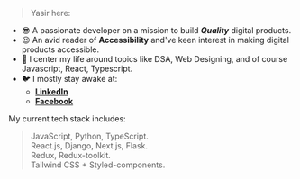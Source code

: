 > Yasir here:

- 😎 A passionate developer on a mission to build ***Quality*** digital products.
- 😉 An avid reader of **Accessibility** and've keen interest in making digital products accessible.
- 🍃 I center my life around topics like DSA, Web Designing, and of course Javascript, React, Typescript.
- 🐦 I mostly stay awake at:
  - <b>[LinkedIn](https://www.linkedin.com/in/khanzada22/)</b>
  - <b>[Facebook](https://www.facebook.com/YasirKhanzada22/) </b>

My current tech stack includes:

> JavaScript, Python, TypeScript. <br>
> React.js, Django, Next.js, Flask. <br>
> Redux, Redux-toolkit. <br>
> Tailwind CSS + Styled-components.
